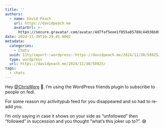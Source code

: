 ```yaml
---
title: ''
authors:
  - name: David Peach
    url: https://davidpeach.me
    avatarUrl: >-
      https://secure.gravatar.com/avatar/4d7faf5eee1f055a85788c44936b8995eaab6dfb004e7854ec747ccb272e91ee?s=96&d=mm&r=g
date: 2024-11-30T10:29:45.000Z
metadata:
  categories:
    - Chats
  uuid: 11ty/import::wordpress::https://davidpeach.me/2024/11/30/58925/
  type: wordpress
  url: https://davidpeach.me/2024/11/30/58925/
tags:
  - chats
---
```

Hey [@ChrisWere](https://toot.wales/@ChrisWere) 👋. I’m using the WordPress friends plugin to subscribe to people on fedi.

For some reason my activitypub feed for you disappeared and so had to re-add you.

I’m only saying in case it shows on your side as “unfollowed” then “followed” in succession and you thought “what’s this joker up to?”. 😅
